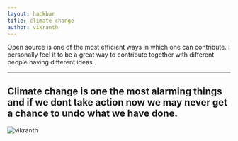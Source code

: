 ```yaml
---
layout: hackbar
title: climate change
author: vikranth
---
```


Open source is one of the most efficient ways in which one can contribute. I personally feel it to be a great way to contribute together with different people having different ideas.

---

## Climate change is one the most alarming things and if we dont take action now we may never get a chance to undo what we have done.

![vikranth]({{site.baseurl}}/assets/images/vikranth.jpg)